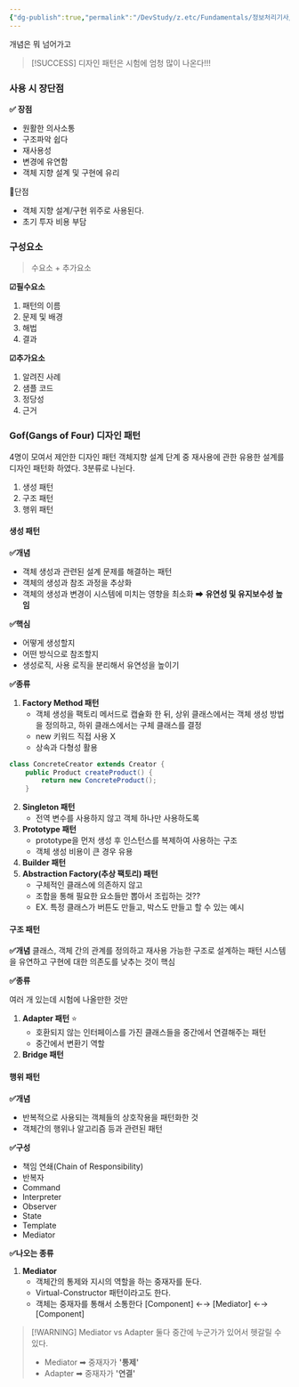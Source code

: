 ```yaml
---
{"dg-publish":true,"permalink":"/DevStudy/z.etc/Fundamentals/정보처리기사/소프트웨어-개발/디자인 패턴/","noteIcon":"","created":"2025-06-05T08:57:17.528+09:00","updated":"2025-06-05T08:57:17.537+09:00"}
---
```



개념은 뭐 넘어가고 

>[!SUCCESS]  디자인 패턴은 시험에 엄청 많이 나온다!!!

### 사용 시 장단점 

**✅ 장점** 
- 원활한 의사소통
- 구조파악 쉽다
- 재사용성
- 변경에 유연함 
- 객체 지향 설계 및 구현에 유리 

💢단점 
- 객체 지향 설계/구현 위주로 사용된다.
- 초기 투자 비용 부담


### 구성요소 
> 수요소 + 추가요소 

**☑필수요소** 
1. 패턴의 이름
2. 문제 및 배경
3. 해법 
4. 결과 

**☑추가요소** 
1. 알려진 사례
2. 샘플 코드
3. 정당성
4. 근거 

### Gof(Gangs of Four) 디자인 패턴 

4명이 모여서 제안한 디자인 패턴
객체지향 설계 단계 중 재사용에 관한 유용한 설계를 디자인 패턴화 하였다.
3분류로 나뉜다.
1. 생성 패턴
2. 구조 패턴
3. 행위 패턴 

#### 생성 패턴 

**✅개념** 
- 객체 생성과 관련된 설계 문제를 해결하는 패턴 
- 객체의 생성과 참조 과정을 추상화
- 객체의 생성과 변경이 시스템에 미치는 영향을 최소화 ➡ **유연성 및 유지보수성 높임** 

**✅핵심**
- 어떻게 생성할지
- 어떤 방식으로 참조할지
- 생성로직, 사용 로직을 분리해서 유연성을 높이기 


**✅종류** 
1. **Factory Method 패턴** 
	- 객체 생성을 팩토리 메서드로 캡슐화 한 뒤, 상위 클래스에서는 객체 생성 방법을 정의하고, 하위 클래스에서는 구체 클래스를 결정
	- new 키워드 직접 사용 X
	- 상속과 다형성 활용
```java
class ConcreteCreator extends Creator {
    public Product createProduct() {
        return new ConcreteProduct();
    }
```

2. **Singleton 패턴** 
	- 전역 변수를 사용하지 않고 객체 하나만 사용하도록 
3. **Prototype 패턴** 
	- prototype을 먼저 생성 후 인스턴스를 복제하여 사용하는 구조
	- 객체 생성 비용이 큰 경우 유용 
4. **Builder 패턴** 
5. **Abstraction Factory(추상 팩토리) 패턴**
	- 구체적인 클래스에 의존하지 않고
	- 조합을 통해 필요한 요소들만 뽑아서 조립하는 것??
	- EX. 특정 클래스가 버튼도 만들고, 박스도 만들고 할 수 있는 예시

#### 구조 패턴 

**✅개념** 
클래스, 객체 간의 관계를 정의하고 재사용 가능한 구조로 설계하는 패턴 
시스템을 유연하고 구현에 대한 의존도를 낮추는 것이 핵심 

**✅종류** 

여러 개 있는데 시험에 나올만한 것만 
1. **Adapter 패턴** ⭐
	- 호환되지 않는 인터페이스를 가진 클래스들을 중간에서 연결해주는 패턴 
	- 중간에서 변환기 역할 
2. **Bridge 패턴** 


#### 행위 패턴 

**✅개념** 
- 반복적으로 사용되는 객체들의 상호작용을 패턴화한 것 
- 객체간의 행위나 알고리즘 등과 관련된 패턴 

**✅구성** 
- 책임 연쇄(Chain of Responsibility)
- 반복자
- Command
- Interpreter
- Observer
- State
- Template
- Mediator

**✅나오는 종류**
1. **Mediator**
	- 객체간의 통제와 지시의 역할을 하는 중재자를 둔다.
	- Virtual-Constructor 패턴이라고도 한다.
	- 객체는 중재자를 통해서 소통한다
		 [Component] ←→ [Mediator] ←→ [Component]

> [!WARNING] Mediator vs Adapter
> 둘다 중간에 누군가가 있어서 헷갈릴 수 있다.
> - Mediator ➡ 중재자가 **'통제'**
> - Adapter ➡ 중재자가 **'연결'**










